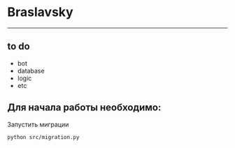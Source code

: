 # Braslavsky
___
## to do

- bot
- database
- logic
- etc

## Для начала работы необходимо:
Запустить миграции

```python src/migration.py```

